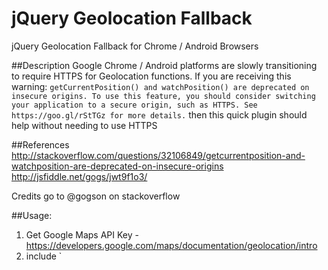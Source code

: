 # jQuery Geolocation Fallback
jQuery Geolocation Fallback for Chrome / Android Browsers

##Description
Google Chrome / Android platforms are slowly transitioning to require HTTPS for Geolocation functions. If you are receiving this warning:
`getCurrentPosition() and watchPosition() are deprecated on insecure origins. To use this feature, you should consider switching your application to a secure origin, such as HTTPS. See https://goo.gl/rStTGz for more details.`
then this quick plugin should help without needing to use HTTPS

##References
http://stackoverflow.com/questions/32106849/getcurrentposition-and-watchposition-are-deprecated-on-insecure-origins
http://jsfiddle.net/gogs/jwt9f1o3/

Credits go to @gogson on stackoverflow

##Usage:
1. Get Google Maps API Key - https://developers.google.com/maps/documentation/geolocation/intro
2. include 
  `<script type="text/javascript" src="//code.jquery.com/jquery-1.11.0.min.js"></script>  
  <script type="text/javascript" src="//code.jquery.com/jquery-migrate-1.2.1.min.js"></script>  
  <script type="text/javascript" src="jquery.geoloc-fallback.js" />`
3. Init object:
  
  `var geolocfb = $('body').geolocfb({  
    apikey: YOUR_API_KEY  
    // , success: function(position){}      // optional  
    // , error: function(error, errorMsg){}   // optional  
  });`

4. Use geolocfb, overwrite callback functions if needed

  `geolocfb.geoloc(  
    function(position){},         //optional  
    function(error, errorMsg){}   //optional  
  );`
